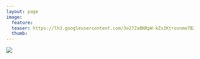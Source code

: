 ```yaml
---
layout: page
image:
  feature:
  teaser: https://lh3.googleusercontent.com/3o272aBNRpW-kZsIKtrosnme7B2ByV8WxYSWn8vv--w=w245
  thumb:
---
```


[![](https://lh3.googleusercontent.com/o4_GXPiuIjMzHE3I5FpML-rJZOeT-Tv7LAvHRG3I3Lg=w800)](https://lh3.googleusercontent.com/o4_GXPiuIjMzHE3I5FpML-rJZOeT-Tv7LAvHRG3I3Lg=s0)
